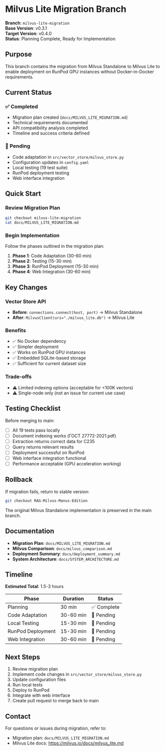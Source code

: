 # Milvus Lite Migration Branch

**Branch**: `milvus-lite-migration`  
**Base Version**: v0.3.1  
**Target Version**: v0.4.0  
**Status**: Planning Complete, Ready for Implementation

## Purpose

This branch contains the migration from Milvus Standalone to Milvus Lite to enable deployment on RunPod GPU instances without Docker-in-Docker requirements.

## Current Status

### ✅ Completed
- Migration plan created (`docs/MILVUS_LITE_MIGRATION.md`)
- Technical requirements documented
- API compatibility analysis completed
- Timeline and success criteria defined

### 🚧 Pending
- Code adaptation in `src/vector_store/milvus_store.py`
- Configuration updates in `config.yaml`
- Local testing (19 test suite)
- RunPod deployment testing
- Web interface integration

## Quick Start

### Review Migration Plan
```bash
git checkout milvus-lite-migration
cat docs/MILVUS_LITE_MIGRATION.md
```

### Begin Implementation
Follow the phases outlined in the migration plan:

1. **Phase 1**: Code Adaptation (30-60 min)
2. **Phase 2**: Testing (15-30 min)
3. **Phase 3**: RunPod Deployment (15-30 min)
4. **Phase 4**: Web Integration (30-60 min)

## Key Changes

### Vector Store API
- **Before**: `connections.connect(host, port)` → Milvus Standalone
- **After**: `MilvusClient(uri="./milvus_lite.db")` → Milvus Lite

### Benefits
- ✅ No Docker dependency
- ✅ Simpler deployment
- ✅ Works on RunPod GPU instances
- ✅ Embedded SQLite-based storage
- ✅ Sufficient for current dataset size

### Trade-offs
- ⚠️ Limited indexing options (acceptable for <100K vectors)
- ⚠️ Single-node only (not an issue for current use case)

## Testing Checklist

Before merging to main:

- [ ] All 19 tests pass locally
- [ ] Document indexing works (ГОСТ 27772-2021.pdf)
- [ ] Extraction returns correct data for C235
- [ ] Query returns relevant results
- [ ] Deployment successful on RunPod
- [ ] Web interface integration functional
- [ ] Performance acceptable (GPU acceleration working)

## Rollback

If migration fails, return to stable version:

```bash
git checkout RAG-Milvus-Manus-Edition
```

The original Milvus Standalone implementation is preserved in the main branch.

## Documentation

- **Migration Plan**: `docs/MILVUS_LITE_MIGRATION.md`
- **Milvus Comparison**: `docs/milvus_comparison.md`
- **Deployment Summary**: `docs/deployment_summary.md`
- **System Architecture**: `docs/SYSTEM_ARCHITECTURE.md`

## Timeline

**Estimated Total**: 1.5-3 hours

| Phase | Duration | Status |
|-------|----------|--------|
| Planning | 30 min | ✅ Complete |
| Code Adaptation | 30-60 min | 🚧 Pending |
| Local Testing | 15-30 min | 🚧 Pending |
| RunPod Deployment | 15-30 min | 🚧 Pending |
| Web Integration | 30-60 min | 🚧 Pending |

## Next Steps

1. Review migration plan
2. Implement code changes in `src/vector_store/milvus_store.py`
3. Update configuration files
4. Run local tests
5. Deploy to RunPod
6. Integrate with web interface
7. Create pull request to merge back to main

## Contact

For questions or issues during migration, refer to:
- Migration plan: `docs/MILVUS_LITE_MIGRATION.md`
- Milvus Lite docs: https://milvus.io/docs/milvus_lite.md
